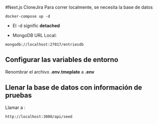 #Next.js CloneJira
Para correr localmente, se necesita la base de datos

```
docker-compose up -d
```

- El -d signific **detached**

- MongoDB URL Local:

```
mongodb://localhost:27017/entriesdb
```

## Configurar las variables de entorno

Renombrar el archivo **.env.tmeplate** a **.env**

## Llenar la base de datos con información de pruebas

Llamar a :

```
http://localhost:3000/api/seed
```
